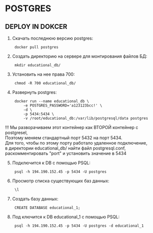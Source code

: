 # POSTGRES  

## DEPLOY IN DOKCER  

1. Скачать последнюю версию postgres:      

        docker pull postgres  

2. Создать директорию на сервере для монтирования файлов БД:    

        mkdir educational_db/  

3. Установить на нее права 700:    

        chmod -R 700 educational_db/  

4. Развернуть postgres:     

        docker run --name educational_db \  
            -e POSTGRES_PASSWORD='a123123bcc!' \  
            -d \  
            -p 5434:5434 \  
            -v /root/educational_db:/var/lib/postgresql/data postgres  


!!! Мы разворачиваем этот контейнер как ВТОРОЙ контейнер с postgresel,     
    Поэтому меняем стандартный порт 5432 на порт 5434.  
    Для того, чтобы по этому порту работало удаленное подключение,  
    в директории educational_db/ найти файл postgresql.conf,  
    раскомментировать "port" и установить значение в 5434  


5. Подключится к DB с помощью PSQL:      

        psql -h 194.190.152.45 -p 5434 -U postgres    


6. Просмотр списка существующих баз данных:   

        \l


7. Создать базу данных:  

        CREATE DATABASE educational_1;


8. Под  ключится к DB educational_1 с помощью PSQL:  

        psql -h 194.190.152.45 -p 5434 -U postgres -d educational_1
